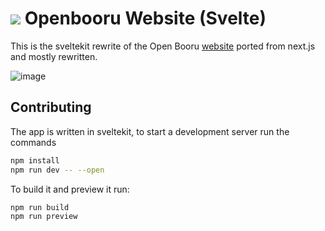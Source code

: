 # ![](https://github.com/TheOpenBooru/svelte-website/blob/master/static/favicon.ico) Openbooru Website (Svelte)

This is the sveltekit rewrite of the Open Booru [website](https://github.com/TheOpenBooru/website) ported from next.js and mostly rewritten.

![image](https://user-images.githubusercontent.com/64110708/198855627-fb1bff52-2d2d-4041-b31a-a4f1253d9101.png)

## Contributing

The app is written in sveltekit, to start a development server run the commands

```bash
npm install
npm run dev -- --open
```

To build it and preview it run:

```bash
npm run build
npm run preview
```
